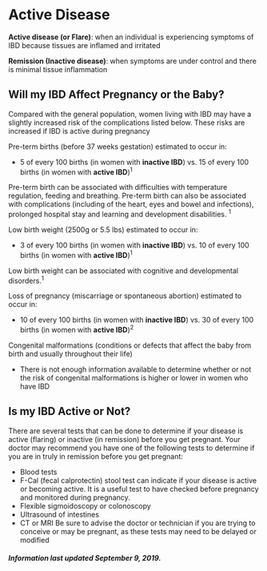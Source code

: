 <h1>Active Disease</h1>

**Active disease (or Flare)**: when an individual is experiencing symptoms of IBD because tissues are inflamed and irritated

**Remission (Inactive disease)**: when symptoms are under control and there is minimal tissue inflammation

## **Will my IBD Affect Pregnancy or the Baby?**

Compared with the general population, women living with IBD may have a slightly increased risk of the complications listed below. These risks are increased if IBD is active during pregnancy

Pre-term births (before 37 weeks gestation) estimated to occur in:

* 5 of every 100 births (in women with **inactive IBD**) vs. 15 of every 100 births (in women with **active IBD**)<sup>1</sup>

Pre-term birth can be associated with difficulties with temperature regulation, feeding and breathing. Pre-term birth can also be associated with complications (including of the heart, eyes and bowel and infections), prolonged hospital stay and learning and development disabilities. <sup>1</sup>

Low birth weight (2500g or 5.5 lbs) estimated to occur in:

* 3 of every 100 births (in women with **inactive IBD**) vs. 10 of every 100 births (in women with **active IBD**)<sup>1</sup>

Low birth weight can be associated with cognitive and developmental disorders.<sup>1</sup>

Loss of pregnancy (miscarriage or spontaneous abortion) estimated to occur in:

* 10 of every 100 births (in women with **inactive IBD**) vs. 30 of every 100 births (in women with **active IBD**)<sup>2</sup>

Congenital malformations (conditions or defects that affect the baby from birth and usually throughout their life)
* There is not enough information available to determine whether or not  the risk of congenital malformations is higher or lower in women who have IBD 

## **Is my IBD Active or Not?**

There are several tests that can be done to determine if your disease is active (flaring) or inactive (in remission) before you get pregnant. 
Your doctor may recommend you have one of the following tests to determine if you are in truly in remission before you get pregnant: 
* Blood tests 
* F-Cal (fecal calprotectin) stool test can indicate if your disease is active or becoming active. It is a useful test to have checked before pregnancy and monitored during pregnancy. 
* Flexible sigmoidoscopy or colonoscopy
* Ultrasound of intestines 
* CT or MRI
Be sure to advise the doctor or technician if you are trying to conceive or may be pregnant, as these tests may need to be delayed or modified


<h5>Information last updated September 9, 2019.</h5>
